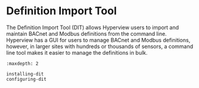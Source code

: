 # Definition Import Tool

The Definition Import Tool (DIT) allows Hyperview users to import and maintain BACnet and Modbus definitions from the command line. Hyperview has a GUI for users to manage BACnet and Modbus definitions, however, in larger sites with hundreds or thousands of sensors, a command line tool makes it easier to manage the definitions in bulk.


```{toctree}
:maxdepth: 2

installing-dit
configuring-dit
```
